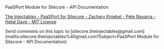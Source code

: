 ﻿PaaSPort Module for Sitecore - API Documentation


<p><a href='https://github.com/theinjectables/PaaSPort' target='_blank'>The Injectables - PaaSPort for Sitecore - Zachary Kniebel - Pete Navarra - Hetal Dave - MIT License</a></p>
Send comments on this topic to [sitecore.theinjectables@gmail.com](mailto:sitecore.theinjectables%40gmail.com?Subject=PaaSPort Module for Sitecore - API Documentation)
